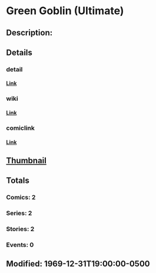 # Green Goblin (Ultimate)
## Description: 
## Details
### detail
#### [Link](http://marvel.com/characters/852/green_goblin?utm_campaign=apiRef&utm_source=225578a89fc76f3d20fbffda5d17a88d)
### wiki
#### [Link](http://marvel.com/universe/Green_Goblin_%28Ultimate%29?utm_campaign=apiRef&utm_source=225578a89fc76f3d20fbffda5d17a88d)
### comiclink
#### [Link](http://marvel.com/comics/characters/1010929/green_goblin_ultimate?utm_campaign=apiRef&utm_source=225578a89fc76f3d20fbffda5d17a88d)
## [Thumbnail](http://i.annihil.us/u/prod/marvel/i/mg/2/c0/4c003439f081b.jpg)
## Totals
### Comics: 2
### Series: 2
### Stories: 2
### Events: 0
## Modified: 1969-12-31T19:00:00-0500